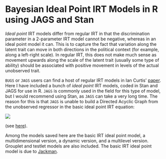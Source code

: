 # Bayesian Ideal Point IRT Models in R using JAGS and Stan

*Ideal point* IRT models differ from regular IRT in that the discrimination parameter in a 2-parameter IRT model cannot be negative, whereas in an ideal point model it can. This is to capture the fact that variation along the latent trait can move in both directions in the political context (for example, along a left-right scale). In regular IRT, this does not make much sense as movement upwards along the scale of the latent trait (usually some type of ability) should be associated with positive movement in levels of the actual unobserved trait.

`BUGS` or `JAGS` users can find a host of regular IRT models in Ian Curtis' [paper](https://www.google.com/url?sa=t&rct=j&q=&esrc=s&source=web&cd=1&cad=rja&uact=8&ved=0ahUKEwjEk-b0_oLOAhUGDpAKHd4CCjMQFggeMAA&url=https%3A%2F%2Fwww.jstatsoft.org%2Farticle%2Fview%2Fv036c01%2Fv36c01.pdf&usg=AFQjCNEs9TOxtdwHK3wdInSin01WCa-Iyw&sig2=Pg9jjBeFewZIzYaAIE_gTg). Here I have included a bunch of *ideal point* IRT models, coded in Stan and JAGS for use in R. `JAGS` is commonly used in the field for this type of model, but I would recommend using Stan, as `JAGS` can take a very long time. The reason for this is that `JAGS` is unable to build a Directed Acyclic Graph from the unobserved regressor in the basic ideal point IRT equation:

![](http://i.imgur.com/gGoK7mr.png?2)
  
(see [here](https://sourceforge.net/p/mcmc-jags/discussion/610037/thread/5c9e9026/ )).

Among the models saved here are the basic IRT ideal point model, a multidimensional version, a dynamic version, and a multilevel version. Grouplet and testlet models are also included. The basic IRT ideal point model is due to [Jackman](http://pan.oxfordjournals.org.sci-hub.cc/content/9/3/227.abstract).


